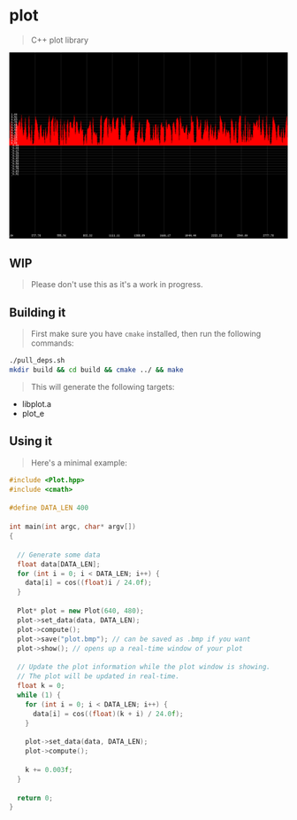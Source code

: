 # plot
> C++ plot library

<div style="text-align: center;" align="center">
    <img src="img/scrot.png">
</div>

## WIP
> Please don't use this as it's a work in progress.

## Building it
> First make sure you have `cmake` installed,
> then run the following commands:
``` bash
./pull_deps.sh
mkdir build && cd build && cmake ../ && make
```
> This will generate the following targets:
* libplot.a
* plot_e

## Using it
> Here's a minimal example:
``` C++
#include <Plot.hpp>
#include <cmath>

#define DATA_LEN 400

int main(int argc, char* argv[])
{

  // Generate some data
  float data[DATA_LEN];
  for (int i = 0; i < DATA_LEN; i++) {
    data[i] = cos((float)i / 24.0f);
  }

  Plot* plot = new Plot(640, 480);
  plot->set_data(data, DATA_LEN);
  plot->compute();
  plot->save("plot.bmp"); // can be saved as .bmp if you want
  plot->show(); // opens up a real-time window of your plot

  // Update the plot information while the plot window is showing.
  // The plot will be updated in real-time.
  float k = 0;
  while (1) {
    for (int i = 0; i < DATA_LEN; i++) {
      data[i] = cos((float)(k + i) / 24.0f);
    }

    plot->set_data(data, DATA_LEN);
    plot->compute();

    k += 0.003f;
  }

  return 0;
}
```
